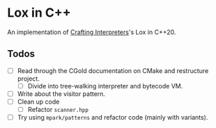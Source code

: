 # Lox in C++

An implementation of [Crafting Interpreters](https://craftinginterpreters.com/)'s Lox in C++20.

## Todos

- [ ] Read through the CGold documentation on CMake and restructure project. 
  - [ ] Divide into tree-walking interpreter and bytecode VM.
- [ ] Write about the visitor pattern.
- [ ] Clean up code
  - [ ] Refactor `scanner.hpp`
- [ ] Try using `mpark/patterns` and refactor code (mainly with variants).
